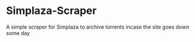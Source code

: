 # Simplaza-Scraper
A simple scraper for Simplaza to archive torrents incase the site goes down some day
